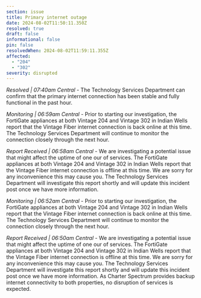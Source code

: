 ```yaml
---
section: issue
title: Primary internet outage
date: 2024-08-02T11:50:11.350Z
resolved: true
draft: false
informational: false
pin: false
resolvedWhen: 2024-08-02T11:59:11.355Z
affected:
  - "204"
  - "302"
severity: disrupted
---
```

*Resolved | 07:40am Central* - The Technology Services Department can confirm that the primary internet connection has been stable and fully functional in the past hour.

*Monitoring | 06:59am Central* - Prior to starting our investigation, the FortiGate appliances at both Vintage 204 and Vintage 302 in Indian Wells report that the Vintage Fiber internet connection is back online at this time. The Technology Services Department will continue to monitor the connection closely through the next hour.

*Report Received | 06:58am Central* - We are investigating a potential issue that might affect the uptime of one our of services. The FortiGate appliances at both Vintage 204 and Vintage 302 in Indian Wells report that the Vintage Fiber internet connection is offline at this time. We are sorry for any inconvenience this may cause you. The Technology Services Department will investigate this report shortly and will update this incident post once we have more information.

*Monitoring | 06:52am Central* - Prior to starting our investigation, the FortiGate appliances at both Vintage 204 and Vintage 302 in Indian Wells report that the Vintage Fiber internet connection is back online at this time. The Technology Services Department will continue to monitor the connection closely through the next hour.

*Report Received | 06:50am Central* - We are investigating a potential issue that might affect the uptime of one our of services. The FortiGate appliances at both Vintage 204 and Vintage 302 in Indian Wells report that the Vintage Fiber internet connection is offline at this time. We are sorry for any inconvenience this may cause you. The Technology Services Department will investigate this report shortly and will update this incident post once we have more information. As Charter Spectrum provides backup internet connectivity to both properties, no disruption of services is expected.